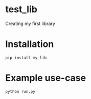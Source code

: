 # test_lib
Creating my first library

# Installation
```
pip install my_lib
```

# Example use-case
```
python run.py
```